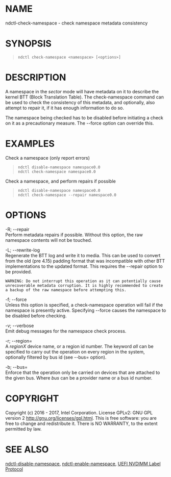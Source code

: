 NAME
====

ndctl-check-namespace - check namespace metadata consistency

SYNOPSIS
========

>     ndctl check-namespace <namespace> [<options>]

DESCRIPTION
===========

A namespace in the *sector* mode will have metadata on it to describe the kernel BTT (Block Translation Table). The check-namespace command can be used to check the consistency of this metadata, and optionally, also attempt to repair it, if it has enough information to do so.

The namespace being checked has to be disabled before initiating a check on it as a precautionary measure. The --force option can override this.

EXAMPLES
========

Check a namespace (only report errors)

>     ndctl disable-namespace namespace0.0
>     ndctl check-namespace namespace0.0

Check a namespace, and perform repairs if possible

>     ndctl disable-namespace namespace0.0
>     ndctl check-namespace --repair namespace0.0

OPTIONS
=======

-R; --repair  
Perform metadata repairs if possible. Without this option, the raw namespace contents will not be touched.

-L; --rewrite-log  
Regenerate the BTT log and write it to media. This can be used to convert from the old (pre 4.15) padding format that was incompatible with other BTT implementations to the updated format. This requires the --repair option to be provided.

    WARNING: Do not interrupt this operation as it can potentially cause
    unrecoverable metadata corruption. It is highly recommended to create
    a backup of the raw namespace before attempting this.

-f; --force  
Unless this option is specified, a check-namespace operation will fail if the namespace is presently active. Specifying --force causes the namespace to be disabled before checking.

-v; --verbose  
Emit debug messages for the namespace check process.

-r; --region=  
A *regionX* device name, or a region id number. The keyword *all* can be specified to carry out the operation on every region in the system, optionally filtered by bus id (see --bus= option).

-b; --bus=  
Enforce that the operation only be carried on devices that are attached to the given bus. Where *bus* can be a provider name or a bus id number.

COPYRIGHT
=========

Copyright (c) 2016 - 2017, Intel Corporation. License GPLv2: GNU GPL version 2 <http://gnu.org/licenses/gpl.html>. This is free software: you are free to change and redistribute it. There is NO WARRANTY, to the extent permitted by law.

SEE ALSO
========

[ndctl-disable-namespace](ndctl-disable-namespace.md), [ndctl-enable-namespace](ndctl-enable-namespace.md), [UEFI NVDIMM Label Protocol](http://www.uefi.org/sites/default/files/resources/UEFI_Spec_2_7.pdf)
